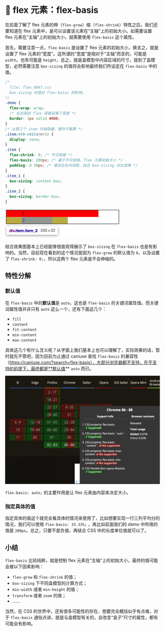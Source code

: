 # 📕 flex 元素：flex-basis

在前面了解了 flex 元素的伸（`flex-grow`）缩（`flex-shrink`）特性之后，我们还要知道在 flex 元素中，是可以设置该元素在“主轴”上的初始大小。如需要设置 flex 元素在“主轴”上的初始大小，就需要使用 `flex-basis` 这个属性。

首先，需要注意一点，`flex-basis` 是设置了 flex 元素的初始大小，换言之，就是设置了 flex 元素的“宽度”。这所谓的“宽度”是相对于“主轴”而言的，可能是 `width`，也有可能是 `height`，总之，就是盒模型中内容区域的尺寸。提到了盒模型，必然需要注意 `box-sizing` 的值将会影响最终我们所设定在 `flex-basis` 中的值。

```css
/* 
  file: flex_0047.css
  box-sizing 的值对 flex-basis 的影响。
*/
.demo {
  flex-wrap: wrap;
  /* 在这里给 flex 容器设置了高度 */
  border: 1px solid #000;
}
/* 从第三个 item 开始隐藏，暂时不需要 */
.item:nth-child(n+3) {
  display: none;
}
.item {
  flex-shrink: 0; /* 不可收缩 */
  flex-basis: 200px; /* 基于不可收缩，flex 元素初始大小 */
  padding: 0 50px; /* 增加左右内间距，结合 box-sizing 对比效果 */
}
.item_1 {
  box-sizing: content-box;
}
.item_2 {
  box-sizing: border-box;
}
```

<img src="image/02-10-18.png" style="zoom:50%;" />

结合效果图基本上已经能够很直观得展示了 `box-sizing` 在 `flex-basis` 也是有影响的。当然，目前现在看到的这个情况是因为 `flex-grow` 的默认值为 `0`，以及设置了 `flex-shrink: 0;`，所以这两个 flex 元素是不会伸缩的。

## 特性分解

### 默认值

在 `flex-basis` 中的**默认值**是 `auto`，这也是 `flex-basis` 的关键词属性值。而关键词属性值并非只有 `auto` 这么一个，还有下面这几个：

* `fill`
* `content`
* `fit-content`
* `min-content`
* `max-content`

具体这几个有什么含义呢？从字面上我们基本上也可以理解了，实际效果的话，暂时就先不管吧，因为目前为止通过 caniuse 查找 `flex-basis` 的兼容性（https://caniuse.com/?search=flex-basis），大部分浏览器都不支持，在不支持的前提下，最终都是**默认值** `auto` 而已。

<img src="image/02-10-19.png" style="zoom:50%;" />

`flex-basis: auto;` 的主要作用是让 flex 元素由内容来决定大小。



### 指定具体的值

指定具体的值这个就完全看具体的情况来使用了，比如想要实现一行三列平均分的情况，我们可以使用 `flex-basis: 33.33%;` ，再比如前面我们的 demo 中所用的值是 `200px`。总之，只要不是负值，再结合 CSS 中的长度单位值就可以了。



## 小结

`flex-basis` 比较纯粹，就是控制 flex 元素在“主轴”上的初始大小，最终的值可能会被以下因素影响：

* `flex-grow` 和 `flex-shrink` 的值；
* `box-sizing` 下不同盒模型的计算方式；
* `min-width` 或者 `min-height` 的值；
* `transform` 或者 `zoom` 的值；
* ……

当然，在 CSS 的世界中，还有很多可能性的存在，想要完全概括似乎有点难，对于 `flex-basis` 通俗点讲，就是与盒模型有关的，会改变“盒子”尺寸的属性，都有可能会有影响。